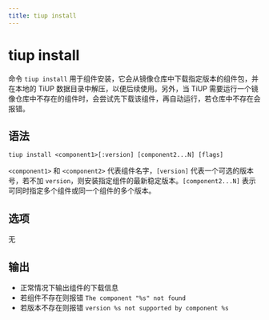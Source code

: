 ```yaml
---
title: tiup install
---
```


# tiup install

命令 `tiup install` 用于组件安装，它会从镜像仓库中下载指定版本的组件包，并在本地的 TiUP 数据目录中解压，以便后续使用。另外，当 TiUP 需要运行一个镜像仓库中不存在的组件时，会尝试先下载该组件，再自动运行，若仓库中不存在会报错。

## 语法

```shell
tiup install <component1>[:version] [component2...N] [flags]
```

`<component1>` 和 `<component2>` 代表组件名字，`[version]` 代表一个可选的版本号，若不加 `version`，则安装指定组件的最新稳定版本。`[component2...N]` 表示可同时指定多个组件或同一个组件的多个版本。

## 选项

无

## 输出

- 正常情况下输出组件的下载信息
- 若组件不存在则报错 `The component "%s" not found`
- 若版本不存在则报错 `version %s not supported by component %s`
